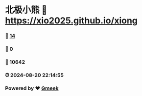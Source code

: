 # 北极小熊 :link: https://xio2025.github.io/xiong 
### :page_facing_up: [14](https://xio2025.github.io/xiong/tag.html) 
### :speech_balloon: 0 
### :hibiscus: 10642 
### :alarm_clock: 2024-08-20 22:14:55 
### Powered by :heart: [Gmeek](https://github.com/Meekdai/Gmeek)
